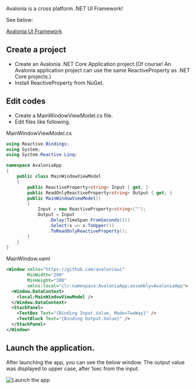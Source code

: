 Avalonia is a cross platform .NET UI Framework!

See below:

[Avalonia UI Framework](http://avaloniaui.net/)

## Create a project
- Create an Avalonia .NET Core Application project.(Of course! An Avalonia application project can use the same ReactiveProperty as .NET Core projects.)
- Install ReactiveProperty from NuGet.

## Edit codes
- Create a MainWindowViewModel.cs file.
- Edit files like following.

MainWindowViewModel.cs
```csharp
using Reactive.Bindings;
using System;
using System.Reactive.Linq;

namespace AvaloniaApp
{
    public class MainWindowViewModel
    {
        public ReactiveProperty<string> Input { get; }
        public ReadOnlyReactiveProperty<string> Output { get; }
        public MainWindowViewModel()
        {
            Input = new ReactiveProperty<string>("");
            Output = Input
                .Delay(TimeSpan.FromSeconds(1))
                .Select(x => x.ToUpper())
                .ToReadOnlyReactiveProperty();
        }
    }
}
```

MainWindow.xaml
```xml
<Window xmlns="https://github.com/avaloniaui" 
        MinWidth="200" 
        MinHeight="300"
        xmlns:local="clr-namespace:AvaloniaApp;assembly=AvaloniaApp">
  <Window.DataContext>
    <local:MainWindowViewModel />
  </Window.DataContext>
  <StackPanel>
    <TextBox Text="{Binding Input.Value, Mode=TwoWay}" />
    <TextBlock Text="{Binding Output.Value}" />
  </StackPanel>
</Window>
```

## Launch the application.

After launching the app, you can see the below window.
The output value was displayed to upper case, after 1sec from the input.

![Launch the app](./images/launch-avalonia-app.gif)
